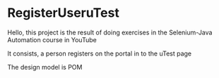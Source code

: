 # RegisterUseruTest

Hello, this project is the result of doing exercises in the Selenium-Java Automation course in YouTube

It consists, a person registers on the portal in to the uTest page

The design model is POM
